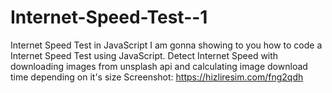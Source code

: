 # Internet-Speed-Test--1
Internet Speed Test in JavaScript
I am gonna showing to you how to code a Internet Speed Test using JavaScript. Detect Internet Speed with downloading images from unsplash api and calculating image download time depending on it's size
Screenshot:
https://hizliresim.com/fng2qdh
